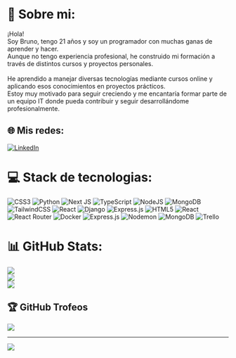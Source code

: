 # 💫 Sobre mi:
¡Hola!<br>Soy Bruno, tengo 21 años y soy un programador con muchas ganas de aprender y hacer.<br>Aunque no tengo experiencia profesional, he construido mi formación a través de distintos cursos y proyectos personales.<br><br>He aprendido a manejar diversas tecnologías mediante cursos online y aplicando esos conocimientos en proyectos prácticos.<br>Estoy muy motivado para seguir creciendo y me encantaría formar parte de un equipo IT donde pueda contribuir y seguir desarrollándome profesionalmente.


## 🌐 Mis redes:
[![LinkedIn](https://img.shields.io/badge/LinkedIn-%230077B5.svg?logo=linkedin&logoColor=white)](https://linkedin.com/in/https://www.linkedin.com/in/bruno-tornese/) 

# 💻 Stack de tecnologias:
![CSS3](https://img.shields.io/badge/css3-%231572B6.svg?style=flat&logo=css3&logoColor=white) ![Python](https://img.shields.io/badge/python-3670A0?style=flat&logo=python&logoColor=ffdd54) ![Next JS](https://img.shields.io/badge/Next-black?style=flat&logo=next.js&logoColor=white) ![TypeScript](https://img.shields.io/badge/typescript-%23007ACC.svg?style=flat&logo=typescript&logoColor=white) ![NodeJS](https://img.shields.io/badge/node.js-6DA55F?style=flat&logo=node.js&logoColor=white) ![MongoDB](https://img.shields.io/badge/MongoDB-%234ea94b.svg?style=flat&logo=mongodb&logoColor=white) ![TailwindCSS](https://img.shields.io/badge/tailwindcss-%2338B2AC.svg?style=flat&logo=tailwind-css&logoColor=white) ![React](https://img.shields.io/badge/react-%2320232a.svg?style=flat&logo=react&logoColor=%2361DAFB) ![Django](https://img.shields.io/badge/django-%23092E20.svg?style=flat&logo=django&logoColor=white) ![Express.js](https://img.shields.io/badge/express.js-%23404d59.svg?style=flat&logo=express&logoColor=%2361DAFB) ![HTML5](https://img.shields.io/badge/html5-%23E34F26.svg?style=flat&logo=html5&logoColor=white) ![React](https://img.shields.io/badge/react-%2320232a.svg?style=flat&logo=react&logoColor=%2361DAFB) ![React Router](https://img.shields.io/badge/React_Router-CA4245?style=flat&logo=react-router&logoColor=white) ![Docker](https://img.shields.io/badge/docker-%230db7ed.svg?style=flat&logo=docker&logoColor=white) ![Express.js](https://img.shields.io/badge/express.js-%23404d59.svg?style=flat&logo=express&logoColor=%2361DAFB) ![Nodemon](https://img.shields.io/badge/NODEMON-%23323330.svg?style=flat&logo=nodemon&logoColor=%BBDEAD) ![MongoDB](https://img.shields.io/badge/MongoDB-%234ea94b.svg?style=flat&logo=mongodb&logoColor=white) ![Trello](https://img.shields.io/badge/Trello-%23026AA7.svg?style=flat&logo=Trello&logoColor=white)
# 📊 GitHub Stats:
![](https://github-readme-stats.vercel.app/api?username=BrunoTornese&theme=radical&hide_border=false&include_all_commits=true&count_private=true)<br/>
![](https://github-readme-streak-stats.herokuapp.com/?user=BrunoTornese&theme=radical&hide_border=false)<br/>
![](https://github-readme-stats.vercel.app/api/top-langs/?username=BrunoTornese&theme=radical&hide_border=false&include_all_commits=true&count_private=true&layout=compact)

## 🏆 GitHub Trofeos
![](https://github-profile-trophy.vercel.app/?username=BrunoTornese&theme=radical&no-frame=false&no-bg=true&margin-w=4)

---
[![](https://visitcount.itsvg.in/api?id=BrunoTornese&icon=5&color=4)](https://visitcount.itsvg.in)

<!-- Proudly created with GPRM ( https://gprm.itsvg.in ) -->
